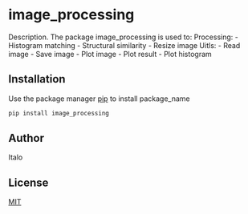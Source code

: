 # image_processing

Description.
The package image_processing is used to:
Processing: - Histogram matching - Structural similarity - Resize image
Uitls: - Read image - Save image - Plot image - Plot result - Plot histogram

## Installation

Use the package manager [pip](https://pip.pypa.io/en/stable/) to install package_name

```bash
pip install image_processing
```

## Author

Italo

## License

[MIT](https://choosealicense.com/licenses/mit/)
